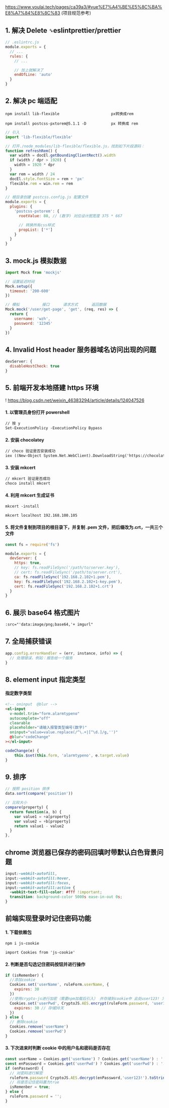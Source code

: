 ##

##

https://www.youlai.tech/pages/ca39a3/#vue%E7%A4%BE%E5%8C%BA%E8%A7%84%E8%8C%83 (项目规范参考)

## 1. 解决 Delete `␍`eslintprettier/prettier

```javascript
// .eslintrc.js
module.exports = {
  // ...
  rules: {
    // ...

    // 加上就解决了
    endOfLine: 'auto'
  }
}
```

## 2. 解决 pc 端适配

```
npm install lib-flexible                       px转换成rem

npm install postcss-pxtorem@5.1.1 -D           px 转换成 rem
```

```javascript
// 引入
import 'lib-flexible/flexible'
```

```javascript
// 打开./node_modules/lib-flexible/flexible.js，找到如下片段源码：
function refreshRem() {
  var width = docEl.getBoundingClientRect().width
  if (width / dpr > 1920) {
    width = 1920 * dpr
  }
  var rem = width / 24
  docEl.style.fontSize = rem + 'px'
  flexible.rem = win.rem = rem
}
```

```javascript
// 根目录创建 postcss.config.js 配置文件
module.exports = {
  plugins: {
    'postcss-pxtorem': {
      rootValue: 80, // (数字) 对应设计图宽度 375 * 667

      // 转换所有css样式
      propList: ['*']
    }
  }
}
```

## 3. mock.js 模拟数据

```javascript
import Mock from 'mockjs'

// 设置延迟时间
Mock.setup({
  timeout: '200-600'
})

// 模拟          接口      请求方式      返回数据
Mock.mock('/user/get-page', 'get', (req, res) => {
  return {
    username: 'wzh',
    password: '12345'
  }
})
```

## 4. Invalid Host header 服务器域名访问出现的问题

```javascript
devServer: {
  disableHostCheck: true
}
```

## 5. 前端开发本地搭建 https 环境

! https://blog.csdn.net/weixin_46383294/article/details/124047526

#### 1. 以管理员身份打开 powershell

```txt
// 按 y
Set-ExecutionPolicy -ExecutionPolicy Bypass
```

#### 2. 安装 chocolatey

```txt
// choco 验证是否安装成功
iex ((New-Object System.Net.WebClient).DownloadString('https://chocolatey.org/install.ps1'))
```

#### 3. 安装 mkcert

```txt
// mkcert 验证是否成功
choco install mkcert
```

#### 4. 利用 mkcert 生成证书

```txt
mkcert -install

mkcert localhost 192.168.100.105
```

#### 5. 将文件复制到项目的根目录下，并复制 .pem 文件，把后缀改为.crt，一共三个文件

```javascript
const fs = require('fs')

module.exports = {
  devServer: {
    https: true,
    // key: fs.readFileSync('/path/to/server.key'),
    // cert: fs.readFileSync('/path/to/server.crt'),
    ca: fs.readFileSync('192.168.2.102+1.pem'),
    key: fs.readFileSync('192.168.2.102+1-key.pem'),
    cert: fs.readFileSync('192.168.2.102+1.crt')
  }
}
```

## 6. 展示 base64 格式图片

```txt
:src="'data:image/png;base64,'+ imgurl"
```

## 7. 全局捕获错误

```javascript
app.config.errorHandler = (err, instance, info) => {
  // 处理错误，例如：报告给一个服务
}
```

## 8. element input 指定类型

#### 指定数字类型

```html
<!-- oninput  @blur -->
<el-input
  v-model.trim="form.alarmtypeno"
  autocomplete="off"
  clearable
  placeholder="请输入报警类型编号(数字)"
  oninput="value=value.replace(/^\.+|[^\d.]/g,'')"
  @blur="codeChange"
></el-input>
```

```js
codeChange(e) {
    this.$set(this.form, 'alarmtypeno', e.target.value)
}
```

## 9. 排序

```js
// 按照 position 排序
data.sort(compare('position'))

// 比较大小
compare(property) {
  return function(a, b) {
    var value1 = +a[property]
    var value2 = +b[property]
    return value1 - value2
  }
},
```

## chrome 浏览器已保存的密码回填时带默认白色背景问题

```css
input:-webkit-autofill,
input:-webkit-autofill:hover,
input:-webkit-autofill:focus,
input:-webkit-autofill:active {
  -webkit-text-fill-color: #fff !important;
  transition: background-color 5000s ease-in-out 0s;
}
```

## 前端实现登录时记住密码功能

#### 1. 下载依赖包

```txt
npm i js-cookie

import Cookies from 'js-cookie'
```

#### 2. 判断是否勾选记住密码按钮并进行操作

```js
if (isRemenber) {
  //添加cookie
  Cookies.set('userName', ruleForm.userName, {
    expires: 30
  })
  //使用crypto-js进行加密（需要npm加载后引入） 并存储到cookie中 此处user123! 为秘钥
  Cookies.set('userPwd', CryptoJS.AES.encrypt(ruleForm.password, 'user123!'), {
    expires: 30 // 存储30天
  })
} else {
  // 删除cookie
  Cookies.remove('userName')
  Cookies.remove('userPwd')
}
```

#### 3. 下次进来时判断 cookie 中的用户名和密码是否存在

```js
const userName = Cookies.get('userName') ? Cookies.get('userName') : ''
const enPassword = Cookies.get('userPwd') ? Cookies.get('userPwd') : ''
if (enPassword) {
  // 对密码进行解密
  ruleForm.password CryptoJS.AES.decrypt(enPassword,'user123!').toString(CryptoJS.enc.Utf8);
  // 将是否记住密码置为true
  isRemenber = true;
} else {
  ruleForm.password = '';
}
```
